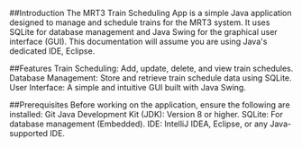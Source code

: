 ##Introduction
The MRT3 Train Scheduling App is a simple Java application designed to manage and schedule trains for the MRT3 system. It uses SQLite for database management and Java Swing for the graphical user interface (GUI). This documentation will assume you are using Java's dedicated IDE, Eclipse. 





##Features
Train Scheduling: Add, update, delete, and view train schedules.
Database Management: Store and retrieve train schedule data using SQLite.
User Interface: A simple and intuitive GUI built with Java Swing.




##Prerequisites
Before working on the application, ensure the following are installed:
Git
Java Development Kit (JDK): Version 8 or higher.
SQLite: For database management (Embedded).
IDE: IntelliJ IDEA, Eclipse, or any Java-supported IDE.
